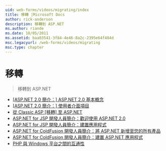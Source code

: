 ```yaml
---
uid: web-forms/videos/migrating/index
title: 移轉 |Microsoft Docs
author: rick-anderson
description: 移轉到 ASP.NET
ms.author: riande
ms.date: 10/05/2011
ms.assetid: baa03541-3f84-4e46-8a2c-2395e64f484d
msc.legacyurl: /web-forms/videos/migrating
msc.type: chapter
---
```

<a name="migrating"></a>移轉
====================
> 移轉到 ASP.NET


- [[ASP.NET 2.0 簡介：] ASP.NET 2.0 基本概念](intro-to-aspnet-20-aspnet-20-fundamentals.md)
- [[ASP.NET 2.0 簡介：] 使用者介面項目](intro-to-aspnet-20-user-interface-elements.md)
- [從 Classic ASP [移轉] 至 ASP.NET](migrating-from-classic-asp-to-aspnet.md)
- [ASP.NET for JSP 開發人員簡介：歡迎使用 ASP.NET 2.0](intro-to-aspnet-for-jsp-developers-welcome-to-aspnet-20.md)
- [ASP.NET for JSP 開發人員簡介：建置應用程式](intro-to-aspnet-for-jsp-developers-building-applications.md)
- [ASP.NET for ColdFusion 開發人員簡介：將 ASP.NET 新增至您的所有產品](intro-to-aspnet-for-coldfusion-developers-adding-aspnet-to-your-repertoire.md)
- [ASP.NET for ColdFusion 開發人員簡介：建置 ASP.NET 應用程式](introduction-to-aspnet-for-coldfusion-developers-building-an-aspnet-application.md)
- [PHP 與 Windows 平台之間的互通性](interop-between-php-and-the-windows-platform.md)
